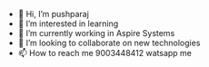 - 👋 Hi, I’m pushparaj
- 👀 I’m interested in learning 
- 🌱 I’m currently working in Aspire Systems 
- 💞️ I’m looking to collaborate on new technologies
- 📫 How to reach me 9003448412 watsapp me


